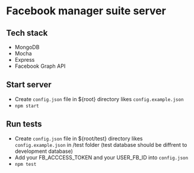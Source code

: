 # Facebook manager suite server

## Tech stack
* MongoDB
* Mocha
* Express
* Facebook Graph API


## Start server
* Create `config.json` file in ${root} directory likes `config.example.json`
* `npm start`

## Run tests
* Create `config.json` file in ${root/test} directory likes `config.example.json` in /test folder (test database should be diffrent to development database)
* Add your FB_ACCCESS_TOKEN and your USER_FB_ID into `config.json`
* `npm test`
